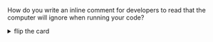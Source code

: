 How do you write an inline comment for developers to read that the computer will
ignore when running your code?

<details>
<summary>flip the card</summary>
<br>

# `// an inline comment`

# `// an inline comment`

```js
'use strict';

// this program does nothing

// all the lines are comments!

```

</details>
